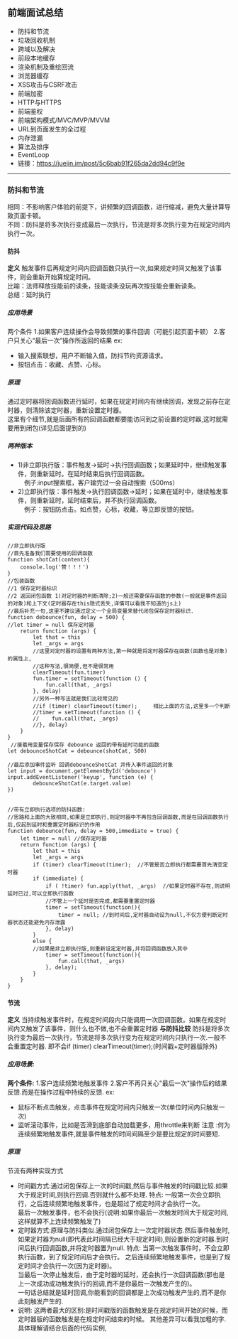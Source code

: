 ## 前端面试总结
* 防抖和节流
* 垃圾回收机制
* 跨域以及解决
* 前段本地缓存
* 渲染机制及重绘回流
* 浏览器缓存
* XSS攻击与CSRF攻击
* 前端加密
* HTTP与HTTPS
* 前端鉴权
* 前端架构模式/MVC/MVP/MVVM
* URL到页面发生的全过程
* 内存泄漏
* 算法及排序
* EventLoop
* 链接：https://juejin.im/post/5c6bab91f265da2dd94c9f9e
***
### 防抖和节流
相同：不影响客户体验的前提下，讲频繁的回调函数，进行缩减，避免大量计算导致页面卡顿。<br/>
不同：防抖是将多次执行变成最后一次执行，节流是将多次执行变为在规定时间内执行一次。
#### 防抖
**定义**
    触发事件后再规定时间内回调函数只执行一次,如果规定时间又触发了该事件，则会重新开始算规定时间。<br/>
    比喻：法师释放技能前的读条，技能读条没玩再次按技能会重新读条。<br/>
    总结：延时执行
##### 应用场景
两个条件
1.如果客户连续操作会导致频繁的事件回调（可能引起页面卡顿）
2.客户只关心“最后一次”操作所返回的结果
ex:
* 输入搜索联想，用户不断输入值，防抖节约资源请求。
* 按钮点击：收藏、点赞、心标。
##### 原理
通过定时器将回调函数进行延时，如果在规定时间内有继续回调，发现之前存在定时器，则清除该定时器，重新设置定时器。<br/> 
这里有个细节,就是后面所有的回调函数都要能访问到之前设置的定时器,这时就需要用到闭包(详见后面提到的)
##### 两种版本
* 1)非立即执行版：事件触发->延时->执行回调函数；如果延时中，继续触发事件，则重新延时。在延时结束后执行回调函数。<br/>
&emsp;例子:input搜索框，客户输完过一会自动搜索（500ms）
* 2)立即执行版：事件触发->执行回调函数->延时；如果在延时中，继续触发事件，则重新延时，延时结束后，并不执行回调函数。<br/>
&emsp;例子：按钮防点击。如点赞，心标，收藏，等立即反馈的按钮。
##### 实现代码及思路
```
//非立即执行版
//首先准备我们需要使用的回调函数
function shotCat(content){
    console.log('赞！！！')
}
//包装函数
//1 保存定时器标识
//2 返回闭包函数 1)对定时器的判断清除;2)一般还需要保存函数的参数(一般就是事件返回的对象)和上下文(定时器存在this隐式丢失,详情可以看我不知道的js上)
//最后补充一句,这里不建议通过定义一个全局变量来替代闭包保存定时器标识.
function debounce(fun, delay = 500) {
//let timer = null 保存定时器
    return function (args) {
        let that = this
        let _args = args
		//这里对定时器的设置有两种方法,第一种就是将定时器保存在函数(函数也是对象)的属性上,
		//这种写法,很简便,但不是很常用
        clearTimeout(fun.timer)
        fun.timer = setTimeout(function () {
            fun.call(that, _args)
        }, delay)
		//另外一种写法就是我们比较常见的
		//if (timer) clearTimeout(timer);     相比上面的方法,这里多一个判断
		//timer = setTimeout(function () {
        //    fun.call(that, _args)
        //}, delay)
    }
}
 //接着用变量保存保存 debounce 返回的带有延时功能的函数
let debounceShotCat = debounce(shotCat, 500)  

//最后添加事件监听 回调debounceShotCat 并传入事件返回的对象
let input = document.getElementById('debounce')
input.addEventListener('keyup', function (e) {
        debounceShotCat(e.target.value)
})


//带有立即执行选项的防抖函数:
//思路和上面的大致相同,如果是立即执行,则定时器中不再包含回调函数,而是在回调函数执行后,仅起到延时和重置定时器标识的作用
function debounce(fun, delay = 500,immediate = true) {
    let timer = null //保存定时器
    return function (args) {
        let that = this
        let _args = args
		if (timer) clearTimeout(timer);  //不管是否立即执行都需要首先清空定时器
        if (immediate) {
		    if ( !timer) fun.apply(that, _args)  //如果定时器不存在,则说明延时已过,可以立即执行函数
			//不管上一个延时是否完成,都需要重置定时器
            timer = setTimeout(function(){
                timer = null; //到时间后,定时器自动设为null,不仅方便判断定时器状态还能避免内存泄露
            }, delay)
        }
        else {
		//如果是非立即执行版,则重新设定定时器,并将回调函数放入其中
            timer = setTimeout(function(){
                fun.call(that, _args)
            }, delay);
        }
    }
}

```
#### 节流
**定义**
    当持续触发事件时，在规定时间段内只能调用一次回调函数。如果在规定时间内又触发了该事件，则什么也不做,也不会重置定时器
**与防抖比较**
    防抖是将多次执行变为最后一次执行，节流是将多次执行变为在规定时间内只执行一次.一般不会重置定时器. 即不会if (timer) clearTimeout(timer);(时间戳+定时器版除外)
##### 应用场景:
**两个条件:**
1.客户连续频繁地触发事件
2.客户不再只关心"最后一次"操作后的结果反馈.而是在操作过程中持续的反馈.
ex:
* 鼠标不断点击触发，点击事件在规定时间内只触发一次(单位时间内只触发一次)
* 监听滚动事件，比如是否滑到底部自动加载更多，用throttle来判断
注意 :何为连续频繁地触发事件,就是事件触发的时间间隔至少是要比规定的时间要短.
##### 原理
节流有两种实现方式
* 时间戳方式:通过闭包保存上一次的时间戳,然后与事件触发的时间戳比较.如果大于规定时间,则执行回调.否则就什么都不处理.
特点:
    一般第一次会立即执行，之后连续频繁地触发事件，也是超过了规定时间才会执行一次。<br/> 
最后一次触发事件，也不会执行(说明:如果你最后一次触发时间大于规定时间,这样就算不上连续频繁触发了)
* 定时器方式:原理与防抖类似.通过闭包保存上一次定时器状态.然后事件触发时,如果定时器为null(即代表此时间隔已经大于规定时间),则设置新的定时器.到时间后执行回调函数,并将定时器置为null.
特点:
    当第一次触发事件时，不会立即执行函数，到了规定时间后才会执行。 之后连续频繁地触发事件，也是到了规定时间才会执行一次(因为定时器)。<br/>
当最后一次停止触发后，由于定时器的延时，还会执行一次回调函数(那也是上一次成功成功触发执行的回调,而不是你最后一次触发产生的)。<br/>
一句话总结就是延时回调,你能看到的回调都是上次成功触发产生的,而不是你此刻触发产生的.
* 说明: 这两者最大的区别:是时间戳版的函数触发是在规定时间开始的时候，而定时器版的函数触发是在规定时间结束的时候。 其他差异可以看我加粗的字. 具体理解请结合后面的代码实例,

